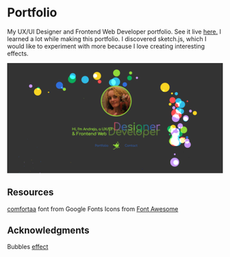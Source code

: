 # Portfolio
My UX/UI Designer and Frontend Web Developer portfolio.
See it live [here.](https://andrejap.github.io/Portfolio/)
I learned a lot while making this portfolio. I discovered sketch.js, which I would like to experiment with more because I love creating interesting effects.

<img src="img/portfolio-sketch-screenshot.png" alt="screenshot">


## Resources
[comfortaa](https://fonts.googleapis.com/css?family=Comfortaa&display=swap") font from Google Fonts 
Icons from [Font Awesome](https://use.fontawesome.com/releases/v5.7.0/css/all.css)
## Acknowledgments
Bubbles [effect](https://soulwire.github.io/sketch.js/)
